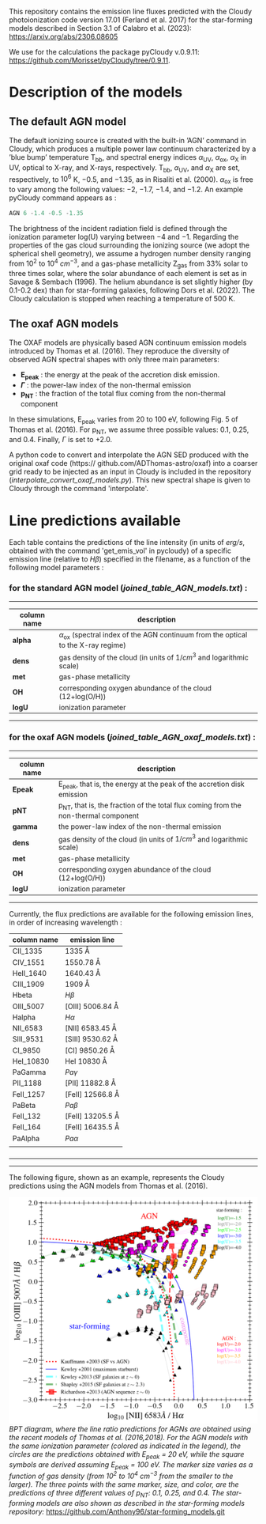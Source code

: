 This repository contains the emission line fluxes predicted with the Cloudy photoionization code version 17.01 (Ferland et al. 2017) for the star-forming models described in Section 3.1 of Calabro et al. (2023):
https://arxiv.org/abs/2306.08605

We use for the calculations the package pyCloudy v.0.9.11: 
https://github.com/Morisset/pyCloudy/tree/0.9.11. 
# Description of the models 
## The default AGN model
The default ionizing source is created with the built-in ’AGN’ command in Cloudy, which produces a multiple power law continuum characterized by a ’blue bump’ temperature T<sub>bb</sub>, and spectral energy indices $\alpha$<sub>UV</sub>, $\alpha$<sub>ox</sub>, $\alpha$<sub>X</sub> in UV, optical to X-ray, and X-rays, respectively. T<sub>bb</sub>, $\alpha$<sub>UV</sub>, and $\alpha$<sub>X</sub> are set, respectively, to $10^6$ K, $-0.5$, and $-1.35$, as in Risaliti et al. (2000). $\alpha$<sub>ox</sub> is free to vary among the following values: $−2$, $−1.7$, $−1.4$, and $−1.2$. An example pyCloudy command appears as :

```js
AGN 6 -1.4 -0.5 -1.35
```

The brightness of the incident radiation field is defined through the ionization parameter log(U) varying between $−4$ and $−1$. 
Regarding the properties of the gas cloud surrounding the ionizing source (we adopt the spherical shell geometry), we assume a hydrogen number density ranging from $10^2$ to $10^4$ $cm^{−3}$, and a gas-phase metallicity Z<sub>gas</sub> from $33\%$ solar to three times solar, where the solar abundance of each element is set as in Savage \& Sembach (1996). The helium abundance is set slightly higher (by 0.1-0.2 dex) than for star-forming galaxies, following Dors et al. (2022). The Cloudy calculation is stopped when reaching a temperature of $500$ K. 
## The oxaf AGN models
The OXAF models are physically based AGN continuum emission models introduced by Thomas et al. (2016). They reproduce the diversity of observed AGN spectral shapes with only three main parameters:
- **E<sub>peak</sub>** : the energy at the peak of the accretion disk emission. 
- **$\Gamma$** : the power-law index of the non-thermal emission
- **p<sub>NT</sub>** : the fraction of the total flux coming from the non-thermal component 

In these simulations, E<sub>peak</sub> varies from 20 to 100 eV, following Fig. 5 of Thomas et al. (2016). For p<sub>NT</sub>, we assume three possible values: 0.1, 0.25, and 0.4. Finally, $\Gamma$ is set to +2.0.

A python code to convert and interpolate the AGN SED produced with the original oxaf code (https:// github.com/ADThomas-astro/oxaf) into a coarser grid ready to be injected as an input in Cloudy is included in the repository (*interpolate_convert_oxaf_models.py*). This new spectral shape is given to Cloudy through the command 'interpolate'. 


# Line predictions available
Each table contains the predictions of the line intensity (in units of *erg/s*, obtained with the command 'get_emis_vol' in pycloudy) of a specific emission line (relative to $H\beta$) specified in the filename, as a function of the following model parameters : <br />

### for the standard AGN model (*joined_table_AGN_models.txt*) :
--- --- 
| column name | description |
| --- | --- |
| **alpha** | $\alpha$<sub>ox</sub> (spectral index of the AGN continuum from the optical to the X-ray regime) <br />
| **dens** | gas density of the cloud (in units of $1/cm^3$ and logarithmic scale) <br />
| **met** | gas-phase metallicity  <br />
| **OH** | corresponding oxygen abundance of the cloud (12+log(O/H)) <br />
| **logU** | ionization parameter <br />
--- ---

### for the oxaf AGN models (*joined_table_AGN_oxaf_models.txt*) :
--- --- 
| column name | description |
| --- | --- |
| **Epeak** | E<sub>peak</sub>, that is, the energy at the peak of the accretion disk emission <br />
| **pNT**  | p<sub>NT</sub>, that is, the fraction of the total flux coming from the non-thermal component <br />
| **gamma** | the power-law index of the non-thermal emission <br />
| **dens** | gas density of the cloud (in units of $1/cm^3$ and logarithmic scale) <br />
| **met** | gas-phase metallicity  <br />
| **OH** | corresponding oxygen abundance of the cloud (12+log(O/H)) <br />
| **logU** | ionization parameter <br />
--- ---

Currently, the flux predictions are available for the following emission lines, in order of increasing wavelength : 

| column name | emission line |
| --- | --- |
| CII_1335 | $1335$ &angst; |
| CIV_1551 | $1550.78$ &angst; |
| HeII_1640 | $1640.43$ &angst; |
| CIII_1909 | $1909$ &angst; |
| Hbeta | $H\beta$ |
| OIII_5007 | [OIII] $5006.84$ &angst; |
| Halpha | $H\alpha$ |
| NII_6583 | [NII] $6583.45$ &angst; |
| SIII_9531 | [SIII] $9530.62$ &angst; |
| CI_9850 | [CI]  $9850.26$ &angst; |
| HeI_10830 | HeI $10830$ &angst; |
| PaGamma | $Pa\gamma$ |
| PII_1188 | [PII] $11882.8$ &angst; |
| FeII_1257 | [FeII] $12566.8$ &angst; |
| PaBeta | $Pa\beta$ |
| FeII_132 | [FeII] $13205.5$ &angst; |
| FeII_164 | [FeII] $16435.5$ &angst; |
| PaAlpha | $Pa\alpha$ |
|    |


###
<hr><hr>

The following figure, shown as an example, represents the Cloudy predictions using the AGN models from Thomas et al. (2016).

![Alt text](./oxaf_models_BPT.png)
*BPT diagram, where the line ratio predictions for AGNs are obtained using the recent models of Thomas et al. (2016,2018). For the AGN models with the same ionization parameter (colored as indicated in the legend), the circles are the predictions obtained with E<sub>peak</sub> = 20 eV, while the square symbols are derived assuming E<sub>peak</sub> = 100 eV. The marker size varies as a function of gas density (from $10^2$ to $10^4$ $cm^{−3}$ from the smaller to the larger). The three points with the same marker, size, and color, are the predictions of three different values of p<sub>NT</sub>: 0.1, 0.25, and 0.4. The star-forming models are also shown as described in the star-forming models repository:* https://github.com/Anthony96/star-forming_models.git